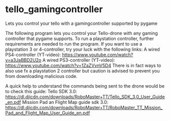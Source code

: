 # tello_gamingcontroller
Lets you control your tello with a gamingcontroller supported by pygame

The following program lets you control your Tello-drone with any gaming controller that
pygame supports.
To run a playstation controller, further requirements are needed to run the program.
If you want to use a playstation 3 or 4-controller, try your luck with the following links:
A wired PS4-controller (YT-video): https://www.youtube.com/watch?v=a3JaBBD2U2o
A wired PS3-controller (YT-video): https://www.youtube.com/watch?v=1ZaZVvnV5D4
There is in fact ways to also use fx a playstation 2 controller but caution is advised to
prevent you from downloading malicious code.

A quick help to understand the commands being sent to the drone would be to check this guide:
Tello SDK 3.0: https://dl.djicdn.com/downloads/RoboMaster+TT/Tello_SDK_3.0_User_Guide_en.pdf
Mission Pad an Flight Map guide sdk 3.0:
https://dl.djicdn.com/downloads/RoboMaster+TT/RoboMaster_TT_Mission_Pad_and_Flight_Map_User_Guide_en.pdf
